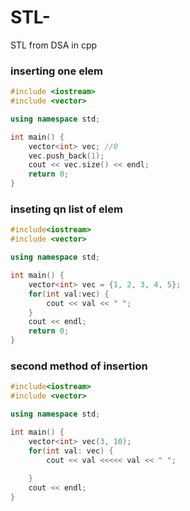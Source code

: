 # STL-
STL from DSA in cpp

### inserting one elem
```cpp
#include <iostream>
#include <vector>

using namespace std;

int main() {
    vector<int> vec; //0
    vec.push_back(1);
    cout << vec.size() << endl;
    return 0;
}
```
### inseting qn list of elem

```cpp
#include<iostream>
#include <vector>

using namespace std;

int main() {
    vector<int> vec = {1, 2, 3, 4, 5};
    for(int val:vec) {
        cout << val << " ";
    }
    cout << endl;
    return 0;
}

```
### second method of insertion 

```cpp
#include<iostream>
#include <vector>

using namespace std;

int main() {
    vector<int> vec(3, 10);
    for(int val: vec) {
        cout << val <<<<< val << " ";
        
    }
    cout << endl;
}

```
